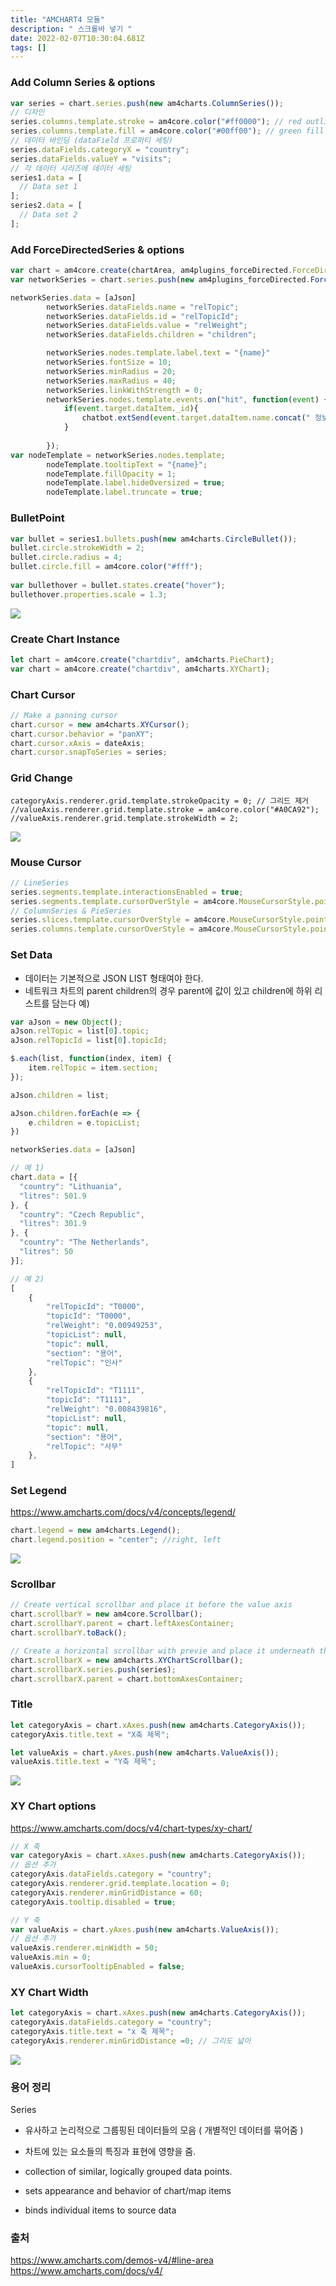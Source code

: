 ```yaml
---
title: "AMCHART4 모듈"
description: " 스크롤바 넣기 "
date: 2022-02-07T10:30:04.681Z
tags: []
---
```

### Add Column Series & options
```js
var series = chart.series.push(new am4charts.ColumnSeries());
// 디자인
series.columns.template.stroke = am4core.color("#ff0000"); // red outline
series.columns.template.fill = am4core.color("#00ff00"); // green fill
// 데이터 바인딩 (dataField 프로퍼티 세팅)
series.dataFields.categoryX = "country";
series.dataFields.valueY = "visits";
// 각 데이터 시리즈에 데이터 세팅
series1.data = [
  // Data set 1
];
series2.data = [
  // Data set 2
];
```
### Add ForceDirectedSeries & options
```js
var chart = am4core.create(chartArea, am4plugins_forceDirected.ForceDirectedTree);
var networkSeries = chart.series.push(new am4plugins_forceDirected.ForceDirectedSeries())

networkSeries.data = [aJson]
		networkSeries.dataFields.name = "relTopic";
		networkSeries.dataFields.id = "relTopicId";
		networkSeries.dataFields.value = "relWeight";
		networkSeries.dataFields.children = "children";

		networkSeries.nodes.template.label.text = "{name}"
		networkSeries.fontSize = 10;
		networkSeries.minRadius = 20;
		networkSeries.maxRadius = 40;
		networkSeries.linkWithStrength = 0;
		networkSeries.nodes.template.events.on("hit", function(event) {
			if(event.target.dataItem._id){
				chatbot.extSend(event.target.dataItem.name.concat(" 정보 알려줘"), "T", event.target.dataItem._id)
			}
			
		});
var nodeTemplate = networkSeries.nodes.template;
		nodeTemplate.tooltipText = "{name}";
		nodeTemplate.fillOpacity = 1;
		nodeTemplate.label.hideOversized = true;
		nodeTemplate.label.truncate = true;

```

### BulletPoint
```js
var bullet = series1.bullets.push(new am4charts.CircleBullet());
bullet.circle.strokeWidth = 2;
bullet.circle.radius = 4;
bullet.circle.fill = am4core.color("#fff");
    
var bullethover = bullet.states.create("hover");
bullethover.properties.scale = 1.3;
```
![](/images/d527aa68-8550-4102-83fe-160736da9b6e-image.png)



### Create Chart Instance
```js
let chart = am4core.create("chartdiv", am4charts.PieChart);
var chart = am4core.create("chartdiv", am4charts.XYChart);
```

### Chart Cursor
```js
// Make a panning cursor
chart.cursor = new am4charts.XYCursor();
chart.cursor.behavior = "panXY";
chart.cursor.xAxis = dateAxis;
chart.cursor.snapToSeries = series;
```

### Grid Change
```
categoryAxis.renderer.grid.template.strokeOpacity = 0; // 그리드 제거 
//valueAxis.renderer.grid.template.stroke = am4core.color("#A0CA92");
//valueAxis.renderer.grid.template.strokeWidth = 2;
```
![](/images/93a6abaf-3de8-491e-a2d0-9a3c677f6df3-image.png)


### Mouse Cursor
```js
// LineSeries
series.segments.template.interactionsEnabled = true;
series.segments.template.cursorOverStyle = am4core.MouseCursorStyle.pointer;
// ColumnSeries & PieSeries
series.slices.template.cursorOverStyle = am4core.MouseCursorStyle.pointer
series.columns.template.cursorOverStyle = am4core.MouseCursorStyle.pointer
```

### Set Data
- 데이터는 기본적으로 JSON LIST 형태여야 한다.
- 네트워크 차트의 parent children의 경우 parent에 값이 있고 children에 하위 리스트를 담는다
예)
```js
var aJson = new Object();
aJson.relTopic = list[0].topic;
aJson.relTopicId = list[0].topicId;

$.each(list, function(index, item) {
	item.relTopic = item.section;
});

aJson.children = list;

aJson.children.forEach(e => {
	e.children = e.topicList;
})

networkSeries.data = [aJson]
```
```js
// 예 1) 
chart.data = [{
  "country": "Lithuania",
  "litres": 501.9
}, {
  "country": "Czech Republic",
  "litres": 301.9
}, {
  "country": "The Netherlands",
  "litres": 50
}];

// 예 2)
[
	{
		"relTopicId": "T0000",
		"topicId": "T0000",
		"relWeight": "0.00949253",
		"topicList": null,
		"topic": null,
		"section": "용어",
		"relTopic": "인사"
	},
	{
		"relTopicId": "T1111",
		"topicId": "T1111",
		"relWeight": "0.008439816",
		"topicList": null,
		"topic": null,
		"section": "용어",
		"relTopic": "사무"
	},
]
```

### Set Legend
https://www.amcharts.com/docs/v4/concepts/legend/
```js
chart.legend = new am4charts.Legend();
chart.legend.position = "center"; //right, left
```
![](/images/38e6fd37-4d42-4fdd-b4e9-7cda8e731d2b-image.png)

### Scrollbar
```js
// Create vertical scrollbar and place it before the value axis
chart.scrollbarY = new am4core.Scrollbar();
chart.scrollbarY.parent = chart.leftAxesContainer;
chart.scrollbarY.toBack();

// Create a horizontal scrollbar with previe and place it underneath the date axis
chart.scrollbarX = new am4charts.XYChartScrollbar();
chart.scrollbarX.series.push(series);
chart.scrollbarX.parent = chart.bottomAxesContainer;
```

### Title
```js
let categoryAxis = chart.xAxes.push(new am4charts.CategoryAxis());
categoryAxis.title.text = "X축 제목";

let valueAxis = chart.yAxes.push(new am4charts.ValueAxis());
valueAxis.title.text = "Y축 제목";
```
![](/images/cd228163-22dc-45a8-b116-c8dbf562a97e-image.png)


### XY Chart options
https://www.amcharts.com/docs/v4/chart-types/xy-chart/
```js
// X 축
var categoryAxis = chart.xAxes.push(new am4charts.CategoryAxis());
// 옵션 추가
categoryAxis.dataFields.category = "country";
categoryAxis.renderer.grid.template.location = 0;
categoryAxis.renderer.minGridDistance = 60;
categoryAxis.tooltip.disabled = true;

// Y 축
var valueAxis = chart.yAxes.push(new am4charts.ValueAxis());
// 옵션 추가
valueAxis.renderer.minWidth = 50;
valueAxis.min = 0;
valueAxis.cursorTooltipEnabled = false;
```

### XY Chart Width
```js
let categoryAxis = chart.xAxes.push(new am4charts.CategoryAxis());
categoryAxis.dataFields.category = "country";
categoryAxis.title.text = "x 축 제목";
categoryAxis.renderer.minGridDistance =0; // 그리도 넓이
```
![](/images/11197190-8091-4f62-a99c-2a41edab455a-image.png)


### 용어 정리
Series 
- 유사하고 논리적으로 그룹핑된 데이터들의 모음 ( 개별적인 데이터를 묶어줌 )
- 차트에 있는 요소들의 특징과 표현에 영향을 줌. 

- collection of similar, logically grouped data points. 
- sets appearance and behavior of chart/map items
- binds individual items to source data

### 출처
https://www.amcharts.com/demos-v4/#line-area
https://www.amcharts.com/docs/v4/